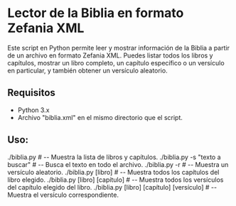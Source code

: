 # Lector de la Biblia en formato Zefania XML

Este script en Python permite leer y mostrar información de la Biblia a partir de un archivo en formato Zefania XML. Puedes listar todos los libros y capítulos, mostrar un libro completo, un capítulo específico o un versículo en particular, y también obtener un versículo aleatorio.

## Requisitos

- Python 3.x
- Archivo "biblia.xml" en el mismo directorio que el script.

## Uso:

./biblia.py # -- Muestra la lista de libros y capítulos.
./biblia.py -s "texto a buscar" # -- Busca el texto en todo el archivo.
./biblia.py -r # -- Muestra un versículo aleatorio.
./biblia.py [libro] # -- Muestra todos los capítulos del libro elegido.
./biblia.py [libro] [capítulo] # -- Muestra todos los versículos del capítulo elegido del libro.
./biblia.py [libro] [capítulo] [versículo] # -- Muestra el versículo correspondiente.
